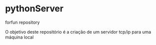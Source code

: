 # pythonServer
forfun repository 

O objetivo deste repositório é a criação de um servidor tcp/ip para uma máquina local
